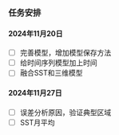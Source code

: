 ### 任务安排

#### 2024年11月20日

- [ ] 完善模型，增加模型保存方法
- [ ] 给时间序列模型加上时间
- [ ] 融合SST和三维模型

#### 2024年11月27日

- [ ] 误差分析原因，验证典型区域
- [ ] SST月平均